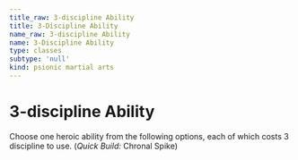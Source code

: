 ```yaml
---
title_raw: 3-discipline Ability
title: 3-Discipline Ability
name_raw: 3-discipline Ability
name: 3-Discipline Ability
type: classes
subtype: 'null'
kind: psionic martial arts
---
```


# 3-discipline Ability

Choose one heroic ability from the following options, each of which costs 3 discipline to use. (*Quick Build:* Chronal Spike)
